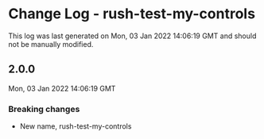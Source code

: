 # Change Log - rush-test-my-controls

This log was last generated on Mon, 03 Jan 2022 14:06:19 GMT and should not be manually modified.

## 2.0.0
Mon, 03 Jan 2022 14:06:19 GMT

### Breaking changes

- New name, rush-test-my-controls

